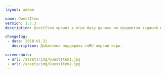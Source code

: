 ```yaml
---
layout: addon

name: QuestItem
version: 1.7.3
description: QuestItem хранит в игре базу данных по предметам заданий и рассказывает вам, к какому заданию они принадлежат. Полезно узнать, завершили ли вы задание, и безопасно ли этот предмет уничтожить.

changelog:
 - date: 2018-01-31
   description: Добавлена поддержка ruRU версии игры.

screenshots:
 - url: /assets/img/QuestItem1.jpg
 - url: /assets/img/QuestItem2.jpg
---
```

